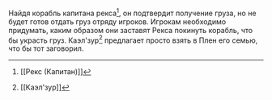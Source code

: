 Найдя корабль капитана рекса[^1], он подтвердит получение груза, но не будет готов отдать груз отряду игроков. Игрокам необходимо придумать, каким образом они заставят Рекса покинуть корабль, что бы украсть груз. Каэл'зур[^2] предлагает просто взять в Плен его семью, что бы тот заговорил.

[^1]: [[Рекс (Капитан)]]
[^2]: [[Каэл'зур]]
